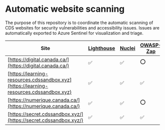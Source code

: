 # Automatic website scanning

The purpose of this repository is to coordinate the automatic scanning of CDS websites for security vulnerabilities and accessibility issues. Issues are automatically exported to Azure Sentinel for visualization and triage.


| Site | [Lighthouse](https://github.com/treosh/lighthouse-ci-action) | [Nuclei](https://github.com/projectdiscovery/nuclei-action) | [OWASP-Zap](https://github.com/zaproxy/action-full-scan) |
|---|---|---|---|
|[https://digital.canada.ca/](https://digital.canada.ca/)|✅|✅|⭕️|
|[https://learning-resources.cdssandbox.xyz](https://learning-resources.cdssandbox.xyz)|✅|✅|✅|
|[https://numerique.canada.ca/](https://numerique.canada.ca/)|✅|✅|⭕️|
|[https://secret.cdssandbox.xyz/](https://secret.cdssandbox.xyz/)|✅|✅|✅|
